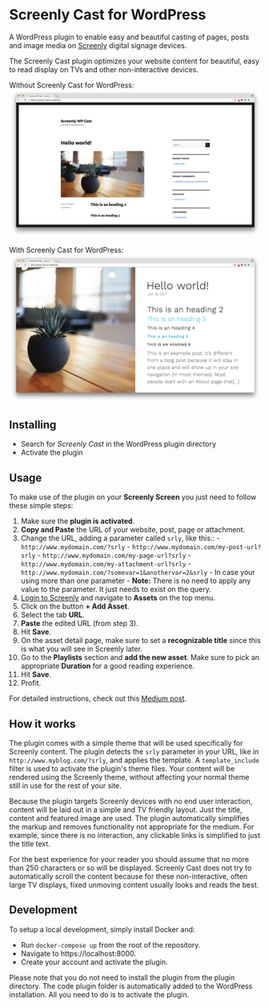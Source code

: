 # Screenly Cast for WordPress

A WordPress plugin to enable easy and beautiful casting of pages, posts and image media on [Screenly](https://www.screenly.io) digital signage devices.

The Screenly Cast plugin optimizes your website content for beautiful, easy to read display on TVs and other non-interactive devices.

Without Screenly Cast for WordPress:
![Without Screenly Cast for WordPress](/assets/screenshot-1.png)

With Screenly Cast for WordPress:
![With Screenly Cast for WordPress](/assets/screenshot-2.png)

## Installing

 * Search for *Screenly Cast* in the WordPress plugin directory
 * Activate the plugin

## Usage

To make use of the plugin on your **Screenly Screen** you just need to follow these simple steps:

  1. Make sure the **plugin is activated**.
  2. **Copy and Paste** the URL of your website, post, page or attachment.
  3. Change the URL, adding a parameter called `srly`, like this::
    - `http://www.mydomain.com/?srly`
    - `http://www.mydomain.com/my-post-url?srly`
    - `http://www.mydomain.com/my-page-url?srly`
    - `http://www.mydomain.com/my-attachment-url?srly`
    - `http://www.mydomain.com/?somevar=1&anothervar=2&srly` - In case your using more than one parameter
    - **Note:** There is no need to apply any value to the parameter. It just needs to exist on the query.
  4. [Login to Screenly](https://login.screenlyapp.com) and navigate to **Assets** on the top menu.
  5. Click on the button **+ Add Asset**.
  6. Select the tab **URL**.
  7. **Paste** the edited URL (from step 3).
  8. Hit **Save**.
  9. On the asset detail page, make sure to set a **recognizable title** since this is what you will see in Screenly later.
  10. Go to the **Playlists** section and **add the new asset**. Make sure to pick an appropriate **Duration** for a good reading experience.
  11. Hit **Save**.
  12. Profit.

For detailed instructions, check out this [Medium post](https://news.screenly.io/introducing-screenly-cast-for-wordpress-a27ff26667b7).

## How it works

The plugin comes with a simple theme that will be used specifically for Screenly content. The plugin detects the `srly` parameter in your URL, like in `http://www.myblog.com/?srly`, and applies the template. A `template_include` filter is used to activate the plugin's theme files. Your content will be rendered using the Screenly theme, without affecting your normal theme still in use for the rest of your site.

Because the plugin targets Screenly devices with no end user interaction, content will be laid out in a simple and TV friendly layout. Just the title, content and featured image are used. The plugin automatically simplifies the markup and removes functionality not appropriate for the medium. For example, since there is no interaction, any clickable links is simplified to just the title text.

For the best experience for your reader you should assume that no more than 250 characters or so will be displayed. Screenly Cast does not try to automatically scroll the content because for these non-interactive, often large TV displays, fixed unmoving content usually looks and reads the best.

## Development

To setup a local development, simply install Docker and:
 * Run `docker-compose up` from the root of the repository.
 * Navigate to https://localhost:8000.
 * Create your account and activate the plugin.

Please note that you do not need to install the plugin from the plugin directory. The code plugin folder is automatically added to the WordPress installation. All you need to do is to activate the plugin.
